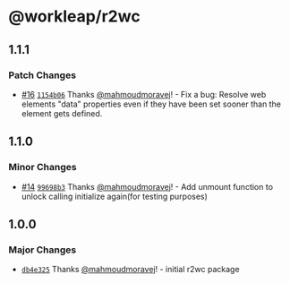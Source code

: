 # @workleap/r2wc

## 1.1.1

### Patch Changes

- [#16](https://github.com/gsoft-inc/wl-r2wc/pull/16) [`1154b06`](https://github.com/gsoft-inc/wl-r2wc/commit/1154b06d52d24ab307305787d5698dff67e8d1fd) Thanks [@mahmoudmoravej](https://github.com/mahmoudmoravej)! - Fix a bug: Resolve web elements "data" properties even if they have been set sooner than the element gets defined.

## 1.1.0

### Minor Changes

- [#14](https://github.com/gsoft-inc/wl-r2wc/pull/14) [`99698b3`](https://github.com/gsoft-inc/wl-r2wc/commit/99698b38daf8d4834dc68de5d3d50aa1aafa3fa9) Thanks [@mahmoudmoravej](https://github.com/mahmoudmoravej)! - Add unmount function to unlock calling initialize again(for testing purposes)

## 1.0.0

### Major Changes

- [`db4e325`](https://github.com/gsoft-inc/wl-r2wc/commit/db4e32527c553a95d6d7a64e754e44acb8d98ceb) Thanks [@mahmoudmoravej](https://github.com/mahmoudmoravej)! - initial r2wc package
